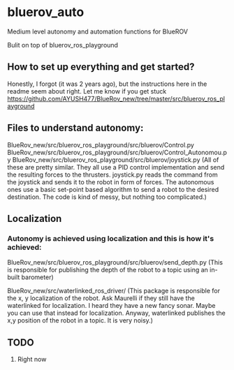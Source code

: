 # bluerov_auto
Medium level autonomy and automation functions for BlueROV

Bulit on top of bluerov_ros_playground


## How to set up everything and get started?
Honestly, I forgot (it was 2 years ago), but the instructions here in the readme seem about right. Let me know if you get stuck https://github.com/AYUSH477/BlueRov_new/tree/master/src/bluerov_ros_playground
## Files to understand autonomy: 
BlueRov_new/src/bluerov_ros_playground/src/bluerov/Control.py
BlueRov_new/src/bluerov_ros_playground/src/bluerov/Control_Autonomou.py
BlueRov_new/src/bluerov_ros_playground/src/bluerov/joystick.py
(All of these are pretty similar. They all use a PID control implementation and send the resulting forces to the thrusters. joystick.py reads the command from the joystick and sends it to the robot in form of forces. The autonomous ones use a basic set-point based algorithm to send a robot to the desired destination. The code is kind of messy, but nothing too complicated.)

## Localization
### Autonomy is achieved using localization and this is how it's achieved:
BlueRov_new/src/bluerov_ros_playground/src/bluerov/send_depth.py
(This is responsible for publishing the depth of the robot to a topic using an in-built barometer)

BlueRov_new/src/waterlinked_ros_driver/
(This package is responsible for the x, y localization of the robot. Ask Maurelli if they still have the waterlinked for localization. I heard they have a new fancy sonar. Maybe you can use that instead for localization. Anyway, waterlinked publishes the x,y position of the robot in a topic. It is very noisy.)

## TODO

1. Right now 
